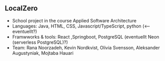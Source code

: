 ## LocalZero ##

- School project in the course Applied Software Architecture
- Languages: Java, HTML, CSS, Javascript/TypeScript, python (<-- eventuellt?) 
- Framwworks & tools: React ,Springboot, PostgreSQL (eventuellt Neon (serverless PostgreSQL)?)
- Team: Rana Noorzadeh, Kevin Nordkvist, Olivia Svensson, Aleksander Augustyniak, Mojtaba Hauari
